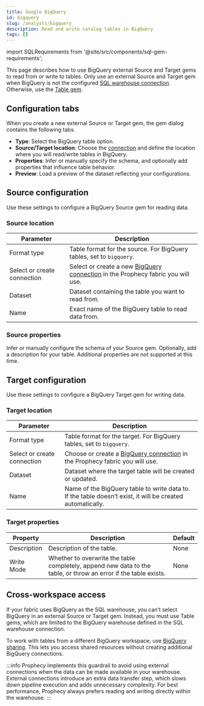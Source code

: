 ```yaml
---
title: Google BigQuery
id: bigquery
slug: /analysts/bigquery
description: Read and write catalog tables in BigQuery
tags: []
---
```


import SQLRequirements from '@site/src/components/sql-gem-requirements';

<SQLRequirements
  execution_engine="Prophecy Automate"
  sql_package_name=""
  sql_package_version=""
/>

This page describes how to use BigQuery external Source and Target gems to read from or write to tables. Only use an external Source and Target gem when BigQuery is not the configured [SQL warehouse connection](docs/administration/fabrics/prophecy-fabrics/create-fabric.md#connections). Otherwise, use the [Table gem](/analysts/bigquery-table).

## Configuration tabs

When you create a new external Source or Target gem, the gem dialog contains the following tabs.

- **Type**: Select the BigQuery table option.
- **Source/Target location**: Choose the [connection](/administration/fabrics/prophecy-fabrics/connections/) and define the location where you will read/write tables in BigQuery.
- **Properties**: Infer or manually specify the schema, and optionally add properties that influence table behavior.
- **Preview**: Load a preview of the dataset reflecting your configurations.

## Source configuration

Use these settings to configure a BigQuery Source gem for reading data.

### Source location

| Parameter                   | Description                                                                                                                                      |
| --------------------------- | ------------------------------------------------------------------------------------------------------------------------------------------------ |
| Format type                 | Table format for the source. For BigQuery tables, set to `bigquery`.                                                                             |
| Select or create connection | Select or create a new [BigQuery connection](/administration/fabrics/prophecy-fabrics/connections/bigquery) in the Prophecy fabric you will use. |
| Dataset                     | Dataset containing the table you want to read from.                                                                                              |
| Name                        | Exact name of the BigQuery table to read data from.                                                                                              |

### Source properties

Infer or manually configure the schema of your Source gem. Optionally, add a description for your table. Additional properties are not supported at this time.

## Target configuration

Use these settings to configure a BigQuery Target gem for writing data.

### Target location

| Parameter                   | Description                                                                                                                                  |
| --------------------------- | -------------------------------------------------------------------------------------------------------------------------------------------- |
| Format type                 | Table format for the target. For BigQuery tables, set to `bigquery`.                                                                         |
| Select or create connection | Choose or create a [BigQuery connection](/administration/fabrics/prophecy-fabrics/connections/bigquery) in the Prophecy fabric you will use. |
| Dataset                     | Dataset where the target table will be created or updated.                                                                                   |
| Name                        | Name of the BigQuery table to write data to. If the table doesn’t exist, it will be created automatically.                                   |

### Target properties

| Property    | Description                                                                                                     | Default |
| ----------- | --------------------------------------------------------------------------------------------------------------- | ------- |
| Description | Description of the table.                                                                                       | None    |
| Write Mode  | Whether to overwrite the table completely, append new data to the table, or throw an error if the table exists. | None    |

## Cross-workspace access

If your fabric uses BigQuery as the SQL warehouse, you can’t select BigQuery in an external Source or Target gem. Instead, you must use Table gems, which are limited to the BigQuery warehouse defined in the SQL warehouse connection.

To work with tables from a different BigQuery workspace, use [BigQuery sharing](https://cloud.google.com/bigquery/docs/analytics-hub-introduction). This lets you access shared resources without creating additional BigQuery connections.

:::info
Prophecy implements this guardrail to avoid using external connections when the data can be made available in your warehouse. External connections introduce an extra data transfer step, which slows down pipeline execution and adds unnecessary complexity. For best performance, Prophecy always prefers reading and writing directly within the warehouse.
:::
